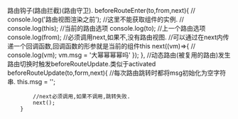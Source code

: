 路由钩子(路由拦截)(路由守卫).
        beforeRouteEnter(to,from,next){
//      	console.log('路由视图渲染之前');
        	//这里不能获取组件的实例.
//      	console.log(this);
        	//当前的路由选项
        	console.log(to);
        	//上一个路由选项
        	console.log(from);
        	//必须调用next,如果不,没有路由视图.
        	//可以通过在next内传递一个回调函数,回调函数的形参就是当前的组件this
        	next((vm)=>{
//      		console.log(vm);
				vm.msg = '大幂幂幂幂吗'
        	});
        },
        //动态路由(被复用的路由)发生路由切换时触发beforeRouteUpdate.类似于activated
        beforeRouteUpdate(to,form,next){
			//每次路由跳转时都将msg初始化为空字符串.
			this.msg = '';
			
        	//next必须调用,如果不调用,跳转失败.
        	next();
        }